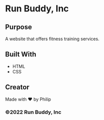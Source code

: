 # Run Buddy, Inc

## Purpose
A website that offers fitness training services. 

## Built With
* HTML
* CSS

## Creator
Made with ❤️ by Philip

### ©️2022 Run Buddy, Inc 